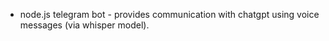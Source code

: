 * node.js telegram bot - provides communication with chatgpt using voice messages (via whisper model).
